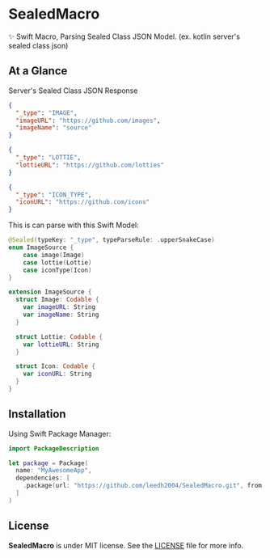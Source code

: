 # SealedMacro
✨ Swift Macro, Parsing Sealed Class JSON Model. (ex. kotlin server's sealed class json)

## At a Glance

Server's Sealed Class JSON Response
```json
{
  "_type": "IMAGE",
  "imageURL": "https://github.com/images",
  "imageName": "source"
}
```
```json
{
  "_type": "LOTTIE",
  "lottieURL": "https://github.com/lotties"
}
```
```json
{
  "_type": "ICON_TYPE",
  "iconURL": "https://github.com/icons"
}
```

This is can parse with this Swift Model:

```swift
@Sealed(typeKey: "_type", typeParseRule: .upperSnakeCase)
enum ImageSource {
    case image(Image)
    case lottie(Lottie)
    case iconType(Icon)
}

extension ImageSource { 
  struct Image: Codable {
    var imageURL: String
    var imageName: String
  }

  struct Lottie: Codable {
    var lottieURL: String
  }

  struct Icon: Codable {
    var iconURL: String
  }
}
```
## Installation

Using Swift Package Manager:

```swift
import PackageDescription

let package = Package(
  name: "MyAwesomeApp",
  dependencies: [
    .package(url: "https://github.com/leedh2004/SealedMacro.git", from: "0.1.2")
  ]
)
```

## License
**SealedMacro** is under MIT license. See the [LICENSE](LICENSE) file for more info.
